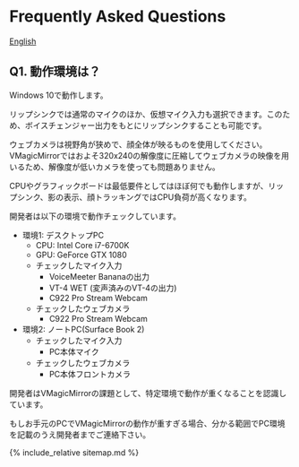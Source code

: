 
# Frequently Asked Questions

[English](./en_frequently_asked_questions.html)

## Q1. 動作環境は？

Windows 10で動作します。

リップシンクでは通常のマイクのほか、仮想マイク入力も選択できます。このため、ボイスチェンジャー出力をもとにリップシンクすることも可能です。

ウェブカメラは視野角が狭めで、顔全体が映るものを使用してください。VMagicMirrorではおよそ320x240の解像度に圧縮してウェブカメラの映像を用いるため、解像度が低いカメラを使っても問題ありません。

CPUやグラフィックボードは最低要件としてはほぼ何でも動作しますが、リップシンク、影の表示、顔トラッキングではCPU負荷が高くなります。

開発者は以下の環境で動作チェックしています。

* 環境1: デスクトップPC 
    + CPU: Intel Core i7-6700K
    + GPU: GeForce GTX 1080
    + チェックしたマイク入力
        + VoiceMeeter Bananaの出力
        + VT-4 WET (変声済みのVT-4の出力)
        + C922 Pro Stream Webcam
    + チェックしたウェブカメラ
        + C922 Pro Stream Webcam
* 環境2: ノートPC(Surface Book 2)
    + チェックしたマイク入力
        + PC本体マイク
    + チェックしたウェブカメラ
        + PC本体フロントカメラ

開発者はVMagicMirrorの課題として、特定環境で動作が重くなることを認識しています。

もしお手元のPCでVMagicMirrorの動作が重すぎる場合、分かる範囲でPC環境を記載のうえ開発者までご連絡下さい。


{% include_relative sitemap.md %}
